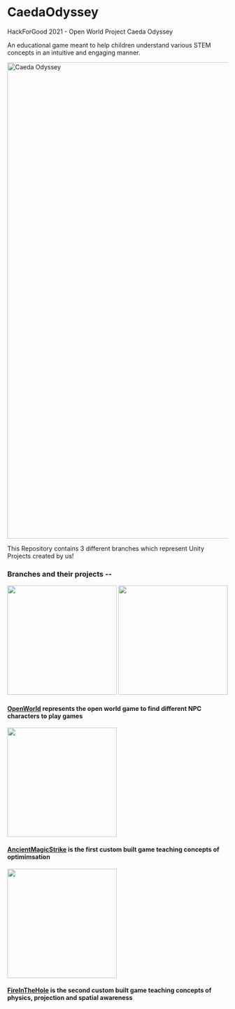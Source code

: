 # CaedaOdyssey

HackForGood 2021 - Open World Project Caeda Odyssey

An educational game meant to help children understand various STEM concepts in an intuitive and engaging manner. 

<img width="1089" alt="Caeda Odyssey" src="https://user-images.githubusercontent.com/50938891/130033040-907dc6bb-efc2-4750-b4d2-685c4f87377f.png">

This Repository contains 3 different branches which represent Unity Projects created by us!



### Branches and their projects --

<img src="https://user-images.githubusercontent.com/50938891/130033943-3dd8f672-732c-4341-9f36-f130d0f35b86.png" height="250"/>

<img src="https://user-images.githubusercontent.com/50938891/130034079-07a69e64-6b99-43a7-8627-191048ac212d.png" height="250"/>

#### [OpenWorld](https://github.com/neilshah13/CaedaOdyssey/tree/OpenWorld) represents the open world game to find different NPC characters to play games



<img src="https://user-images.githubusercontent.com/50938891/130033998-d0303e3f-8410-4dde-80ba-2025719a02db.png" height="250"/>

#### [AncientMagicStrike](https://github.com/neilshah13/CaedaOdyssey/tree/AncientMagicStrike) is the first custom built game teaching concepts of optimimsation



<img src="https://user-images.githubusercontent.com/50938891/130034193-a9bb5fd6-9aa6-400c-ba78-cc68612bca43.png" height="250"/>

#### [FireInTheHole](https://github.com/neilshah13/CaedaOdyssey/tree/FireInTheHole) is the second custom built game teaching concepts of physics, projection and spatial awareness
